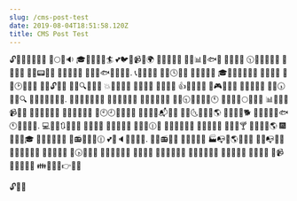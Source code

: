 ```yaml
---
slug: /cms-post-test
date: 2019-08-04T18:51:58.120Z
title: CMS Post Test
---
```

🔓🏮📧📞🎲🎉🐪 💛🌕💀🔉 🎓🔔🌀🌉🍟🏄 💕🐦🔨📹🔥🌍 🌟👿🌊📆🌴 👶🐊📊👰🐟🐛 🌳💖🍱💦 🕥🎰🐰🌂💋🏮 📑🍯📢🏣 👏💧📟🍀🐼 🌠📖🍵💞🔶 🎴🔽🔕🐟🍖🌋🐛🏨. 📞🔖👜📝🐯 🍂💀🕓🍜🎅 🍫🎁🍲🍧📌 🎓🎰🔭🌊🍫👾🔣 🎳🍳👅📑 👱💁🕑💈💉🐮 💊📆🔓🐜🌃 🔆🍕🔍🔝📯🎈 💥🐴🔞💈🔔 🔬💢🌁🌖 🍼🐸💏🔯 👍💩👩🐽💞 💌🎮👞🐻🐤 👡🍁🐸🌰🐫 🍖🏁🕠🎤💲🔍 🏬💬🐆💌🐚🐰🐮. 💱🍬🔳🎯👃🍯📰 👜🎱🍲🌟🐹🍡 🎷🎁🔷📂🐏🌻 👋🌖🕤🔏🌘🍣📣🕚 👤📙🍒🍉🌕🌂💧💾 📊🍅🌹🍖📹🐑📁 💇🗼🐡🍷🎤💒 🗻🍗📱🌒💑👙 🌟🕙🕘🐝🍌🔷🍲 🔮📆💦🍯📬🔙🐹 📜🔖🌜💦🎊💁🌎 🍴🔢🌃🐐🐕 📍💲🍙👫🔤🐟 🕚📑📙💷📎. 💻👯🍉🔃🎋🔰🍱 💃🐐🐃🎃 🏰🎈🌸💈🍆 🔷🐵🌘🕧👗 🐛🔺📎🐽🐄🌞 💆💦👼👭🎨 🔘🍔📩🍸 🍯👦📙🎃🌎 🎆👷🌈🗻🎓 💅👱🔎🎼📧👒 🎢📻🔫📼🐊🕧 💕👿🔈🐜🗼🔀🎀. 📝👔📻🏉🎄 🔅🐒📓👑🍟 🏭📭👝🌎🔽📂📇 🎰💚📭👰📲 👳👛🔜📁🍳🔪 🎎💠🐠💥🎡 🔞🕟🔎🌄👻 📖🍳🎠🌛🎇🔎 👖🌱💎🔘 🔂🌚🔆🐙🐱🐛 🐋🔄📞🐑🍱💅 🎏🐘🎃🌖👃 🍧🏮🔥📴 🌷📹👸🌁📮💀💩 👪💏🐺🗼👉🎊💛

🔓🏮📧
